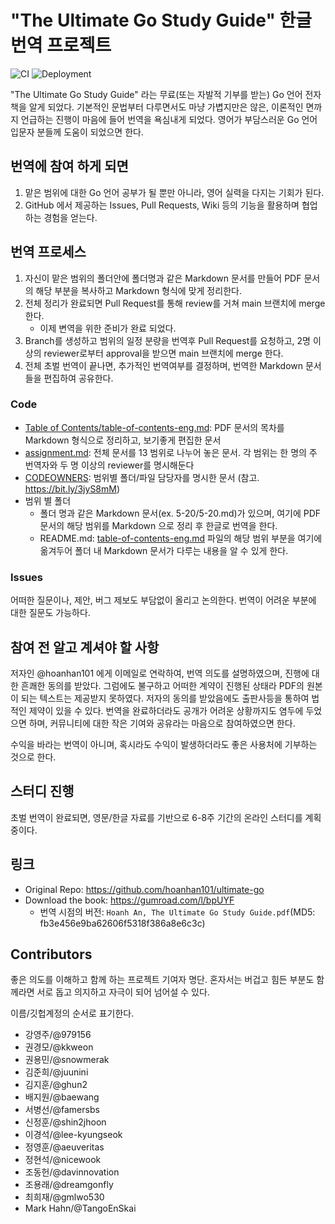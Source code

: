 # "The Ultimate Go Study Guide" 한글 번역 프로젝트

[toc]: ./Table%20of%20Contents/table-of-contents-eng.md

![CI](https://github.com/ultimate-go-korean/translation/workflows/CI/badge.svg)
![Deployment](https://github.com/ultimate-go-korean/translation/workflows/Deployment/badge.svg)

"The Ultimate Go Study Guide" 라는 무료(또는 자발적 기부를 받는) Go 언어 전자책을 알게 되었다. 기본적인 문법부터 다루면서도 마냥 가볍지만은 않은, 이론적인 면까지 언급하는 진행이 마음에 들어 번역을 욕심내게 되었다. 영어가 부담스러운 Go 언어 입문자 분들께 도움이 되었으면 한다.

## 번역에 참여 하게 되면

1. 맡은 범위에 대한 Go 언어 공부가 될 뿐만 아니라, 영어 실력을 다지는 기회가 된다.
2. GitHub 에서 제공하는 Issues, Pull Requests, Wiki 등의 기능을 활용하며 협업하는 경험을 얻는다.

## 번역 프로세스

1. 자신이 맡은 범위의 폴더안에 폴더명과 같은 Markdown 문서를 만들어 PDF 문서의 해당 부분을 복사하고 Markdown 형식에 맞게 정리한다.
2. 전체 정리가 완료되면 Pull Request를 통해 review를 거쳐 main 브랜치에 merge 한다.
   - 이제 변역을 위한 준비가 완료 되었다.
3. Branch를 생성하고 범위의 일정 분량을 번역후 Pull Request를 요청하고, 2명 이상의 reviewer로부터 approval을 받으면 main 브랜치에 merge 한다.
4. 전체 초벌 번역이 끝나면, 추가적인 번역여부를 결정하며, 번역한 Markdown 문서들을 편집하여 공유한다.

### Code

- [Table of Contents/table-of-contents-eng.md][toc]: PDF 문서의 목차를 Markdown 형식으로 정리하고, 보기좋게 편집한 문서
- [assignment.md](./assignment.md): 전체 문서를 13 범위로 나누어 놓은 문서. 각 범위는 한 명의 주 번역자와 두 명 이상의 reviewer를 명시해둔다
- [CODEOWNERS](./CODEOWNERS): 범위별 폴더/파일 담당자를 명시한 문서 (참고. https://bit.ly/3jyS8mM)
- 범위 별 폴더
  - 폴더 명과 같은 Markdown 문서(ex. 5-20/5-20.md)가 있으며, 여기에 PDF 문서의 해당 범위를 Markdown 으로 정리 후 한글로 번역을 한다.
  - README.md: [table-of-contents-eng.md][toc] 파일의 해당 범위 부분을 여기에 옮겨두어 폴더 내 Markdown 문서가 다루는 내용을 알 수 있게 한다.

### Issues

어떠한 질문이나, 제안, 버그 제보도 부담없이 올리고 논의한다. 번역이 어려운 부분에 대한 질문도 가능하다.

## 참여 전 알고 계셔야 할 사항

저자인 @hoanhan101 에게 이메일로 연락하여, 번역 의도를 설명하였으며, 진행에 대한 흔쾌한 동의를 받았다. 그럼에도 불구하고 어떠한 계약이 진행된 상태라 PDF의 원본이 되는 텍스트는 제공받지 못하였다. 저자의 동의를 받았음에도 출판사등을 통하여 법적인 제약이 있을 수 있다. 번역을 완료하더라도 공개가 어려운 상황까지도 염두에 두었으면 하며, 커뮤니티에 대한 작은 기여와 공유라는 마음으로 참여하였으면 한다.

수익을 바라는 번역이 아니며, 혹시라도 수익이 발생하더라도 좋은 사용처에 기부하는 것으로 한다.

## 스터디 진행

초벌 번역이 완료되면, 영문/한글 자료를 기반으로 6-8주 기간의 온라인 스터디를 계획중이다.

## 링크

- Original Repo: https://github.com/hoanhan101/ultimate-go
- Download the book: https://gumroad.com/l/bpUYF
  - 번역 시점의 버전: `Hoanh An, The Ultimate Go Study Guide.pdf`(MD5: fb3e456e9ba62606f5318f386a8e6c3c)

## Contributors

좋은 의도를 이해하고 함께 하는 프로젝트 기여자 명단.
혼자서는 버겁고 힘든 부분도 함께라면 서로 돕고 의지하고 자극이 되어 넘어설 수 있다.

이름/깃헙계정의 순서로 표기한다.

- 강영주/@979156
- 권경모/@kkweon
- 권용민/@snowmerak
- 김준희/@juunini
- 김지훈/@ghun2
- 배지원/@baewang
- 서병선/@famersbs
- 신정훈/@shin2jhoon
- 이경석/@lee-kyungseok
- 정영훈/@aeuveritas
- 정현석/@nicewook
- 조동헌/@davinnovation
- 조용래/@dreamgonfly
- 최희재/@gmlwo530
- Mark Hahn/@TangoEnSkai
